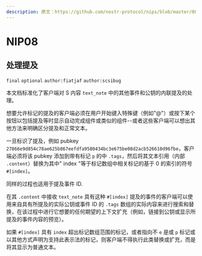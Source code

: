 ```yaml
---
description: 原文：https://github.com/nostr-protocol/nips/blob/master/08.md
---
```


# NIP08

## 处理提及

`final` `optional` `author:fiatjaf` `author:scsibug`

本文档标准化了客户端对 S 内容 `text_note` 中的其他事件和公钥的内联提及的处理。

想要允许标记的提及的客户端必须在用户开始键入特殊键（例如"@"）或按下某个按钮以包括提及等时显示自动完成组件或类似的组件--或者这些客户端可以想出其他方法来明确区分提及和正常文本。

一旦标识了提及，例如 pubkey `27866e9d854c78ae625b867eefdfa9580434bc3e675be08d2acb526610d96fbe`，客户端必须将该 pubkey 添加到带有标记 `p` 的中 `.tags`，然后将其文本引用（内部 `.content`）替换为其中" index "等于标记数组中相关标记的基于 0 的索引的符号 `#[index]`。

同样的过程也适用于提及事件 ID.

在其 `.content` 中接收 `text_note` 具有这种 `#[index]` 提及的事件的客户端可以使用来自具有所提及的实际公钥或事件 ID 的 `.tags` 数组的实际内容来进行搜索和替换，在该过程中进行它想要的任何期望的上下文扩充（例如，链接到公钥或显示所提及的事件内容的预览）。

如果 `#[index]` 具有 `index` 超出标记数组范围的标记，或者指向不 `e` 是或 `p` 标记或以其他方式声明为支持此表示法的标记，则客户端不得执行此类替换或扩充，而是将其显示为普通文本。
